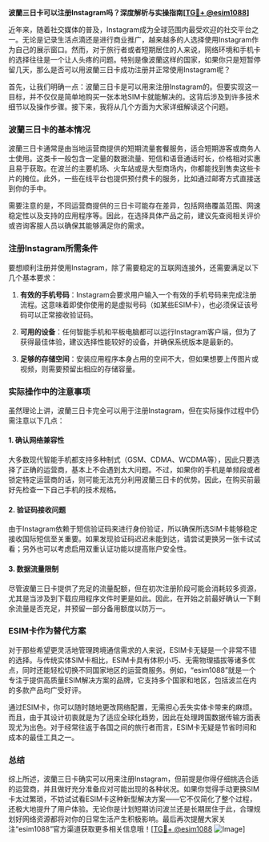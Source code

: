 **波蘭三日卡可以注册Instagram吗？深度解析与实操指南[[TG💪+ @esim1088](https://t.me/s/esim1088)]**

近年来，随着社交媒体的普及，Instagram成为全球范围内最受欢迎的社交平台之一。无论是记录生活点滴还是进行商业推广，越来越多的人选择使用Instagram作为自己的展示窗口。然而，对于旅行者或者短期居住的人来说，网络环境和手机卡的选择往往是一个让人头疼的问题。特别是像波蘭这样的国家，如果你只是短暂停留几天，那么是否可以用波蘭三日卡成功注册并正常使用Instagram呢？

首先，让我们明确一点：波蘭三日卡是可以用来注册Instagram的。但要实现这一目标，并不仅仅是简单地购买一张本地SIM卡就能解决的。这背后涉及到许多技术细节以及操作步骤。接下来，我将从几个方面为大家详细解读这个问题。

### 波蘭三日卡的基本情况

波蘭三日卡通常是由当地运营商提供的短期流量套餐服务，适合短期游客或商务人士使用。这类卡一般包含一定量的数据流量、短信和语音通话时长，价格相对实惠且易于获取。在波兰的主要机场、火车站或是大型商场内，你都能找到售卖这些卡片的摊位。此外，一些在线平台也提供预付费卡的服务，比如通过邮寄方式直接送到你的手中。

需要注意的是，不同运营商提供的三日卡可能存在差异，包括网络覆盖范围、网速稳定性以及支持的应用程序等。因此，在选择具体产品之前，建议先查阅相关评价或咨询客服人员以确保其能够满足你的需求。

### 注册Instagram所需条件

要想顺利注册并使用Instagram，除了需要稳定的互联网连接外，还需要满足以下几个基本要求：

1. **有效的手机号码**：Instagram会要求用户输入一个有效的手机号码来完成注册流程。这意味着即使你使用的是虚拟号码（如某些ESIM卡），也必须保证该号码可以正常接收验证码。
   
2. **可用的设备**：任何智能手机和平板电脑都可以运行Instagram客户端，但为了获得最佳体验，建议选择性能较好的设备，并确保系统版本是最新的。

3. **足够的存储空间**：安装应用程序本身占用的空间不大，但如果想要上传图片或视频，则需要预留出相应的存储容量。

### 实际操作中的注意事项

虽然理论上讲，波蘭三日卡完全可以用于注册Instagram，但在实际操作过程中仍需注意以下几点：

#### 1. 确认网络兼容性
大多数现代智能手机都支持多种制式（GSM、CDMA、WCDMA等），因此只要选择了正确的运营商，基本上不会遇到太大问题。不过，如果你的手机是单频段或者锁定特定运营商的话，则可能无法充分利用波蘭三日卡的优势。因此，在购买前最好先检查一下自己手机的技术规格。

#### 2. 验证码接收问题
由于Instagram依赖于短信验证码来进行身份验证，所以确保所选SIM卡能够稳定接收国际短信至关重要。如果发现验证码迟迟未能到达，请尝试更换另一张卡试试看；另外也可以考虑启用双重认证功能以提高账户安全性。

#### 3. 数据流量限制
尽管波蘭三日卡提供了充足的流量配额，但在初次注册阶段可能会消耗较多资源，尤其是当涉及到下载应用程序文件时更是如此。因此，在开始之前最好确认一下剩余流量是否充足，并预留一部分备用额度以防万一。

### ESIM卡作为替代方案

对于那些希望更灵活地管理跨境通信需求的人来说，ESIM卡无疑是一个非常不错的选择。与传统实体SIM卡相比，ESIM卡具有体积小巧、无需物理插拔等诸多优点，同时还能轻松切换不同国家地区的运营商服务。例如，“esim1088”就是一个专注于提供高质量ESIM解决方案的品牌，它支持多个国家和地区，包括波兰在内的多款产品均广受好评。

通过ESIM卡，你可以随时随地更改网络配置，无需担心丢失实体卡带来的麻烦。而且，由于其设计初衷就是为了适应全球化趋势，因此在处理跨国数据传输方面表现尤为出色。对于经常往返于各国之间的旅行者而言，ESIM卡无疑是节省时间和成本的最佳工具之一。

### 总结

综上所述，波蘭三日卡确实可以用来注册Instagram，但前提是你得仔细挑选合适的运营商，并且做好充分准备应对可能出现的各种状况。如果你觉得手动更换SIM卡太过繁琐，不妨试试看ESIM卡这种新型解决方案——它不仅简化了整个过程，还极大地提升了用户体验。无论你是计划短期访问波兰还是长期居住于此，合理规划好网络资源都将对你的日常生活产生积极影响。最后再次提醒大家关注“esim1088”官方渠道获取更多相关信息哦！[[TG💪+ @esim1088](https://t.me/s/esim1088) ![Image](https://i.postimg.cc/4NQfJmqS/Snipaste-2025-05-13-00-14-12.png)]